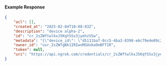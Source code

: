 <!-- Code generated for API Clients. DO NOT EDIT. -->

#### Example Response

```json
{
	"acl": [],
	"created_at": "2025-02-04T10:08:03Z",
	"description": "device alpha-2",
	"id": "cr_2sZWftwlkxJ5KqYSSx3jyehzVSw",
	"metadata": "{\"device_id\": \"d5111ba7-0cc5-4ba3-8398-e6c79e4e89c2\"}",
	"owner_id": "usr_2sZWfgBk1IRIwxMGUxba9eBFT1R",
	"token": null,
	"uri": "https://api.ngrok.com/credentials/cr_2sZWftwlkxJ5KqYSSx3jyehzVSw"
}
```
